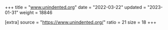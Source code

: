+++
title = "www.unindented.org"
date = "2022-03-22"
updated = "2023-01-31"
weight = 18846

[extra]
source = "https://www.unindented.org/"
ratio = 21
size = 18
+++
